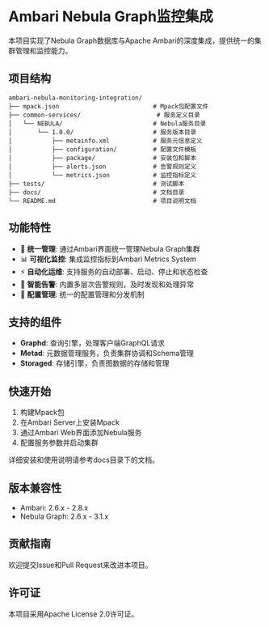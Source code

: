 # Ambari Nebula Graph监控集成

本项目实现了Nebula Graph数据库与Apache Ambari的深度集成，提供统一的集群管理和监控能力。

## 项目结构

```
ambari-nebula-monitoring-integration/
├── mpack.json                          # Mpack包配置文件
├── common-services/                     # 服务定义目录
│   └── NEBULA/                         # Nebula服务目录
│       └── 1.0.0/                      # 服务版本目录
│           ├── metainfo.xml            # 服务元信息定义
│           ├── configuration/          # 配置文件模板
│           ├── package/                # 安装包和脚本
│           ├── alerts.json             # 告警规则定义
│           └── metrics.json            # 监控指标定义
├── tests/                              # 测试脚本
├── docs/                               # 文档目录
└── README.md                           # 项目说明文档
```

## 功能特性

- 🚀 **统一管理**: 通过Ambari界面统一管理Nebula Graph集群
- 📊 **可视化监控**: 集成监控指标到Ambari Metrics System
- ⚡ **自动化运维**: 支持服务的自动部署、启动、停止和状态检查
- 🔔 **智能告警**: 内置多层次告警规则，及时发现和处理异常
- 🔧 **配置管理**: 统一的配置管理和分发机制

## 支持的组件

- **Graphd**: 查询引擎，处理客户端GraphQL请求
- **Metad**: 元数据管理服务，负责集群协调和Schema管理
- **Storaged**: 存储引擎，负责图数据的存储和管理

## 快速开始

1. 构建Mpack包
2. 在Ambari Server上安装Mpack
3. 通过Ambari Web界面添加Nebula服务
4. 配置服务参数并启动集群

详细安装和使用说明请参考docs目录下的文档。

## 版本兼容性

- Ambari: 2.6.x - 2.8.x
- Nebula Graph: 2.6.x - 3.1.x

## 贡献指南

欢迎提交Issue和Pull Request来改进本项目。

## 许可证

本项目采用Apache License 2.0许可证。